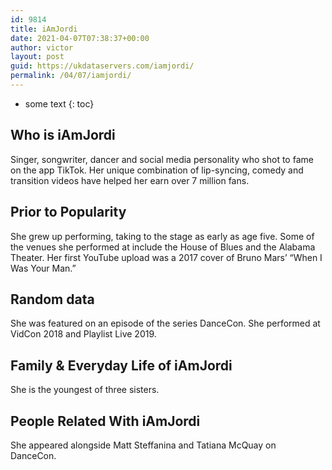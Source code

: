 ```yaml
---
id: 9814
title: iAmJordi
date: 2021-04-07T07:38:37+00:00
author: victor
layout: post
guid: https://ukdataservers.com/iamjordi/
permalink: /04/07/iamjordi/
---
```


* some text
{: toc}


## Who is iAmJordi



Singer, songwriter, dancer and social media personality who shot to fame on the app TikTok. Her unique combination of lip-syncing, comedy and transition videos have helped her earn over 7 million fans. 

                
                
                
## Prior to Popularity



She grew up performing, taking to the stage as early as age five. Some of the venues she performed at include the House of Blues and the Alabama Theater. Her first YouTube upload was a 2017 cover of Bruno Mars&#8217; &#8220;When I Was Your Man.&#8221; 

                
                
                
## Random data



She was featured on an episode of the series DanceCon. She performed at VidCon 2018 and Playlist Live 2019. 

                
                
                
## Family & Everyday Life of iAmJordi



She is the youngest of three sisters. 

                
                
                
## People Related With iAmJordi



She appeared alongside Matt Steffanina and Tatiana McQuay on DanceCon. 

                
              
            
          
          
          